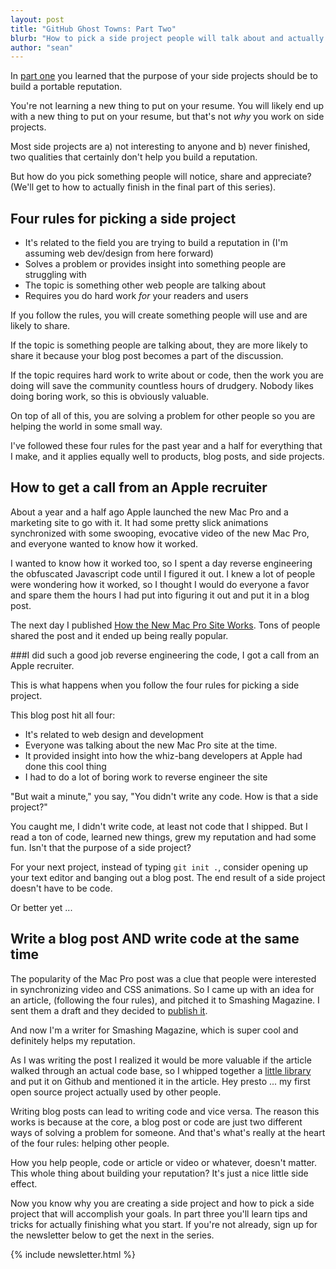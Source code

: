 ```yaml
---
layout: post
title: "GitHub Ghost Towns: Part Two"
blurb: "How to pick a side project people will talk about and actually use."
author: "sean"
---
```


In [part one](/blog/2015/01/15/github-ghost-towns/) you learned that the purpose of your side projects should be to build a portable reputation.

You're not learning a new thing to put on your resume. You will likely end up with a new thing to put on your resume, but that's not *why* you work on side projects.

Most side projects are a) not interesting to anyone and b) never finished, two qualities that certainly don't help you build a reputation.

But how do you pick something people will notice, share and appreciate? (We'll get to how to actually finish in the final part of this series).

Four rules for picking a side project
------------------------------
* It's related to the field you are trying to build a reputation in (I'm assuming web dev/design from here forward)
* Solves a problem or provides insight into something people are struggling with
* The topic is something other web people are talking about
* Requires you do hard work *for* your readers and users

If you follow the rules, you will create something people will use and are likely to share.

If the topic is something people are talking about, they are more likely to share it because your blog post becomes a part of the discussion.

If the topic requires hard work to write about or code, then the work you are doing will save the community countless hours of drudgery. Nobody likes doing boring work, so this is obviously valuable.

On top of all of this, you are solving a problem for other people so you are helping the world in some small way.

I've followed these four rules for the past year and a half for everything that I make, and it applies equally well to products, blog posts, and side projects.

How to get a call from an Apple recruiter
------------------------------

About a year and a half ago Apple launched the new Mac Pro and a marketing site to go with it. It had some pretty slick animations synchronized with some swooping, evocative video of the new Mac Pro, and everyone wanted to know how it worked.

I wanted to know how it worked too, so I spent a day reverse engineering the obfuscated Javascript code until I figured it  out. I knew a lot of people were wondering how it worked, so I thought I would do everyone a favor and spare them the hours I had put into figuring it out and put it in a blog post.

The next day I published  [How the New Mac Pro Site Works](/blog/2013/06/11/mac-pro/). Tons of people shared the post and it ended up being really popular.

###I did such a good job reverse engineering the code, I got a call from an Apple recruiter.

This is what happens when you follow the four rules for picking a side project.

This blog post hit all four:

* It's related to web design and development
* Everyone was talking about the new Mac Pro site at the time.
* It provided insight into how the whiz-bang developers at Apple had done this cool thing
* I had to do a lot of boring work to reverse engineer the site

"But wait a minute," you say, "You didn't write any code. How is that a side project?"

You caught me, I didn't write code, at least not code that I shipped. But I read a ton of code, learned new things, grew my reputation and had some fun. Isn't that the purpose of a side project?

For your next project, instead of typing `git init .`, consider opening up your text editor and banging out a blog post. The end result of a side project doesn't have to be code.

Or better yet ...

Write a blog post AND write code at the same time
------------------------------

The popularity of the Mac Pro post was a clue that people were interested in synchronizing video and CSS animations. So I came up with an idea for an article, (following the four rules), and pitched it to Smashing Magazine. I sent them a draft and they decided to [publish it](http://www.smashingmagazine.com/2013/11/18/the-future-of-video-in-web-design/).

And now I'm a writer for Smashing Magazine, which is super cool and definitely helps my reputation. 

As I was writing the post I realized it would be more valuable if the article walked through an actual code base, so I whipped together a [little library](https://github.com/sfioritto/charlie.js) and put it on Github and mentioned it in the article. Hey presto ... my first open source project actually used by other people.

Writing blog posts can lead to writing code and vice versa. The reason this works is because at the core, a blog post or code are just two different ways of solving a problem for someone. And that's what's really at the heart of the four rules: helping other people.

How you help people, code or article or video or whatever, doesn't matter. This whole thing about building your reputation? It's just a nice little side effect.

Now you know why you are creating a side project and how to pick a side project that will accomplish your goals. In part three you'll learn tips and tricks for actually finishing what you start. If you're not already, sign up for the newsletter below to get the next in the series.

{% include newsletter.html %}
